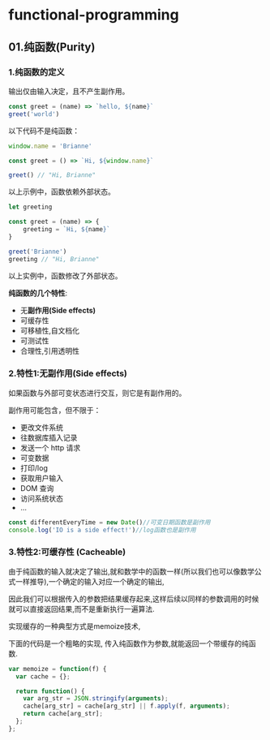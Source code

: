 # functional-programming



## 01.纯函数(Purity)

### 1.纯函数的定义

输出仅由输入决定，且不产生副作用。

```javascript
const greet = (name) => `hello, ${name}`
greet('world')
```

以下代码不是纯函数：

```javascript
window.name = 'Brianne'

const greet = () => `Hi, ${window.name}`

greet() // "Hi, Brianne"
```

以上示例中，函数依赖外部状态。

```javascript
let greeting

const greet = (name) => {
    greeting = `Hi, ${name}`
}

greet('Brianne')
greeting // "Hi, Brianne"
```

以上实例中，函数修改了外部状态。

**纯函数的几个特性**:

- 无**副作用(Side effects)**
- 可缓存性
- 可移植性,自文档化
- 可测试性
- 合理性,引用透明性

### 2.特性1:无副作用(Side effects)

如果函数与外部可变状态进行交互，则它是有副作用的。

副作用可能包含，但不限于：

- 更改文件系统
- 往数据库插入记录
- 发送一个 http 请求
- 可变数据
- 打印/log
- 获取用户输入
- DOM 查询
- 访问系统状态
- ...

```javascript
const differentEveryTime = new Date()//可变日期函数是副作用
console.log('IO is a side effect!')//log函数也是副作用
```

### 3.特性2:可缓存性 (Cacheable)

由于纯函数的输入就决定了输出,就和数学中的函数一样(所以我们也可以像数学公式一样推导),一个确定的输入对应一个确定的输出,

因此我们可以根据传入的参数把结果缓存起来,这样后续以同样的参数调用的时候就可以直接返回结果,而不是重新执行一遍算法.



实现缓存的一种典型方式是memoize技术,

下面的代码是一个粗略的实现,	传入纯函数作为参数,就能返回一个带缓存的纯函数.

```javascript
var memoize = function(f) {
  var cache = {};

  return function() {
    var arg_str = JSON.stringify(arguments);
    cache[arg_str] = cache[arg_str] || f.apply(f, arguments);
    return cache[arg_str];
  };
};
```

